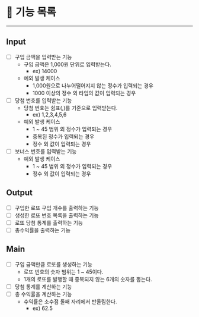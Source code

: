 # 📝 기능 목록
- - -
## Input
- [ ] 구입 금액을 입력받는 기능
  - 구입 금액은 1,000원 단위로 입력받는다.
    - ex) 14000 
  - 예외 발생 케이스
    - 1,000원으로 나누어떨어지지 않는 정수가 입력되는 경우
    - 1000 이상의 정수 외 타입의 값이 입력되는 경우
- [ ] 당첨 번호를 입력받는 기능
  - 당첨 번호는 쉼표(,)를 기준으로 입력받는다.
    - ex) 1,2,3,4,5,6
  - 예외 발생 케이스
    - 1 ~ 45 범위 외 정수가 입력되는 경우
    - 중복된 정수가 입력되는 경우
    - 정수 외 값이 입력되는 경우
- [ ] 보너스 번호를 입력받는 기능
  - 예외 발생 케이스
    - 1 ~ 45 범위 외 정수가 입력되는 경우
    - 정수 외 값이 입력되는 경우

## Output
- [ ] 구입한 로또 구입 개수를 출력하는 기능
- [ ] 생성한 로또 번호 목록을 출력하는 기능
- [ ] 로또 당첨 통계를 출력하는 기능
- [ ] 총수익률을 출력하는 기능

## Main
- [ ] 구입 금액만큼 로또를 생성하는 기능
  - 로또 번호의 숫자 범위는 1 ~ 45이다.
  - 1개의 로또를 발행할 때 중복되지 않는 6개의 숫자를 뽑는다.
- [ ] 당첨 통계를 계산하는 기능
- [ ] 총 수익률을 계산하는 기능
  - 수익률은 소수점 둘째 자리에서 반올림한다.
    - ex) 62.5